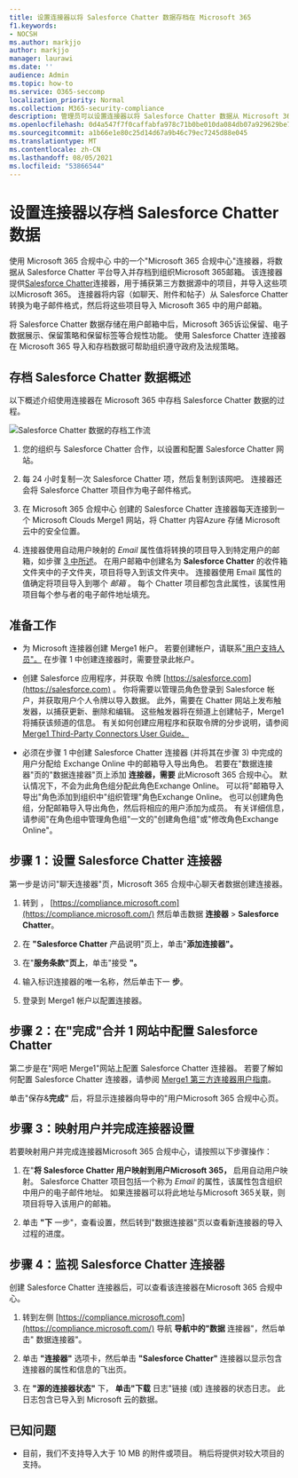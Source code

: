```yaml
---
title: 设置连接器以将 Salesforce Chatter 数据存档在 Microsoft 365
f1.keywords:
- NOCSH
ms.author: markjjo
author: markjjo
manager: laurawi
ms.date: ''
audience: Admin
ms.topic: how-to
ms.service: O365-seccomp
localization_priority: Normal
ms.collection: M365-security-compliance
description: 管理员可以设置连接器以将 Salesforce Chatter 数据从 Microsoft 365 导入和存档。 通过此连接器，您可以在 Microsoft 365 中存档来自第三方数据源Microsoft 365。 在存档此数据后，可以使用合规性功能（如合法保留、内容搜索和保留策略）管理第三方数据。
ms.openlocfilehash: 0d4a547f7f0caffabfa978c71b0be010da084db07a929629be733621b613b702
ms.sourcegitcommit: a1b66e1e80c25d14d67a9b46c79ec7245d88e045
ms.translationtype: MT
ms.contentlocale: zh-CN
ms.lasthandoff: 08/05/2021
ms.locfileid: "53866544"
---
```

# <a name="set-up-a-connector-to-archive-salesforce-chatter-data"></a>设置连接器以存档 Salesforce Chatter 数据

使用 Microsoft 365 合规中心 中的一个"Microsoft 365 合规中心"连接器，将数据从 Salesforce Chatter 平台导入并存档到组织Microsoft 365邮箱。 该连接器提供[Salesforce Chatter](http://globanet.com/chatter/)连接器，用于捕获第三方数据源中的项目，并导入这些项以Microsoft 365。 连接器将内容（如聊天、附件和帖子）从 Salesforce Chatter 转换为电子邮件格式，然后将这些项目导入 Microsoft 365 中的用户邮箱。

将 Salesforce Chatter 数据存储在用户邮箱中后，Microsoft 365诉讼保留、电子数据展示、保留策略和保留标签等合规性功能。 使用 Salesforce Chatter 连接器在 Microsoft 365 导入和存档数据可帮助组织遵守政府及法规策略。

## <a name="overview-of-archiving-salesforce-chatter-data"></a>存档 Salesforce Chatter 数据概述

以下概述介绍使用连接器在 Microsoft 365 中存档 Salesforce Chatter 数据的过程。

![Salesforce Chatter 数据的存档工作流](../media/SalesforceChatterConnectorWorkflow.png)

1. 您的组织与 Salesforce Chatter 合作，以设置和配置 Salesforce Chatter 网站。

2. 每 24 小时复制一次 Salesforce Chatter 项，然后复制到该网吧。 连接器还会将 Salesforce Chatter 项目作为电子邮件格式。

3. 在 Microsoft 365 合规中心 创建的 Salesforce Chatter 连接器每天连接到一个 Microsoft Clouds Merge1 网站，将 Chatter 内容Azure 存储 Microsoft 云中的安全位置。

4. 连接器使用自动用户映射的 *Email* 属性值将转换的项目导入到特定用户的邮箱，如步骤 [3 中所述](#step-3-map-users-and-complete-the-connector-setup)。 在用户邮箱中创建名为 **Salesforce Chatter** 的收件箱文件夹中的子文件夹，项目将导入到该文件夹中。 连接器使用 Email 属性的值确定将项目导入到哪个 *邮箱* 。 每个 Chatter 项目都包含此属性，该属性用项目每个参与者的电子邮件地址填充。

## <a name="before-you-begin"></a>准备工作

- 为 Microsoft 连接器创建 Merge1 帐户。 若要创建帐户，请联系["用户支持人员"。](https://www.veritas.com/content/support/) 在步骤 1 中创建连接器时，需要登录此帐户。

- 创建 Salesforce 应用程序，并获取 令牌 [https://salesforce.com](https://salesforce.com) 。 你将需要以管理员角色登录到 Salesforce 帐户，并获取用户个人令牌以导入数据。 此外，需要在 Chatter 网站上发布触发器，以捕获更新、删除和编辑。 这些触发器将在频道上创建帖子，Merge1 将捕获该频道的信息。 有关如何创建应用程序和获取令牌的分步说明，请参阅[Merge1 Third-Party Connectors User Guide。](https://docs.ms.merge1.globanetportal.com/Merge1%20Third-Party%20Connectors%20SalesForce%20Chatter%20User%20Guide%20.pdf)

- 必须在步骤 1 中创建 Salesforce Chatter 连接器 (并将其在步骤 3) 中完成的用户分配给 Exchange Online 中的邮箱导入导出角色。 若要在"数据连接器"页的"数据连接器"页上添加 **连接器，需要** 此Microsoft 365 合规中心。 默认情况下，不会为此角色组分配此角色Exchange Online。 可以将"邮箱导入导出"角色添加到组织中"组织管理"角色Exchange Online。 也可以创建角色组，分配邮箱导入导出角色，然后将相应的用户添加为成员。 有关详细信息，请参阅"在角色[](/Exchange/permissions-exo/role-groups#create-role-groups)组中管理角色组[](/Exchange/permissions-exo/role-groups#modify-role-groups)"一文的"创建角色组"或"修改角色Exchange Online"。

## <a name="step-1-set-up-the-salesforce-chatter-connector"></a>步骤 1：设置 Salesforce Chatter 连接器

第一步是访问"聊天连接器"页，Microsoft 365 合规中心聊天者数据创建连接器。

1. 转到 ， [https://compliance.microsoft.com](https://compliance.microsoft.com/) 然后单击数据 **连接器**  >  **Salesforce Chatter**。

2. 在 **"Salesforce Chatter** 产品说明"页上，单击"**添加连接器"。**

3. 在"**服务条款"页上**，单击"接受 **"。**

4. 输入标识连接器的唯一名称，然后单击下一 **步**。

5. 登录到 Merge1 帐户以配置连接器。

## <a name="step-2-configure-the-salesforce-chatter-on-the-veritas-merge1-site"></a>步骤 2：在"完成"合并 1 网站中配置 Salesforce Chatter

第二步是在"网吧 Merge1"网站上配置 Salesforce Chatter 连接器。 若要了解如何配置 Salesforce Chatter 连接器，请参阅 [Merge1 第三方连接器用户指南](https://docs.ms.merge1.globanetportal.com/Merge1%20Third-Party%20Connectors%20SalesForce%20Chatter%20User%20Guide%20.pdf)。

单击"保存&**完成"** 后，将显示连接器向导中的"用户Microsoft 365 合规中心页。

## <a name="step-3-map-users-and-complete-the-connector-setup"></a>步骤 3：映射用户并完成连接器设置

若要映射用户并完成连接器Microsoft 365 合规中心，请按照以下步骤操作：

1. 在"**将 Salesforce Chatter 用户映射到用户Microsoft 365，** 启用自动用户映射。 Salesforce Chatter 项目包括一个称为 *Email* 的属性，该属性包含组织中用户的电子邮件地址。 如果连接器可以将此地址与Microsoft 365关联，则项目将导入该用户的邮箱。

2. 单击 **"下** 一步"，查看设置，然后转到"数据连接器"页以查看新连接器的导入过程的进度。

## <a name="step-4-monitor-the-salesforce-chatter-connector"></a>步骤 4：监视 Salesforce Chatter 连接器

创建 Salesforce Chatter 连接器后，可以查看该连接器在Microsoft 365 合规中心。

1. 转到左侧 [https://compliance.microsoft.com](https://compliance.microsoft.com/) 导航 **导航中的"数据** 连接器"，然后单击" 数据连接器"。

2. 单击 **"连接器"** 选项卡，然后单击 **"Salesforce Chatter"** 连接器以显示包含连接器的属性和信息的飞出页。

3. 在 **"源的连接器状态"** 下， **单击"下载** 日志"链接 (或) 连接器的状态日志。 此日志包含已导入到 Microsoft 云的数据。

## <a name="known-issues"></a>已知问题

- 目前，我们不支持导入大于 10 MB 的附件或项目。 稍后将提供对较大项目的支持。